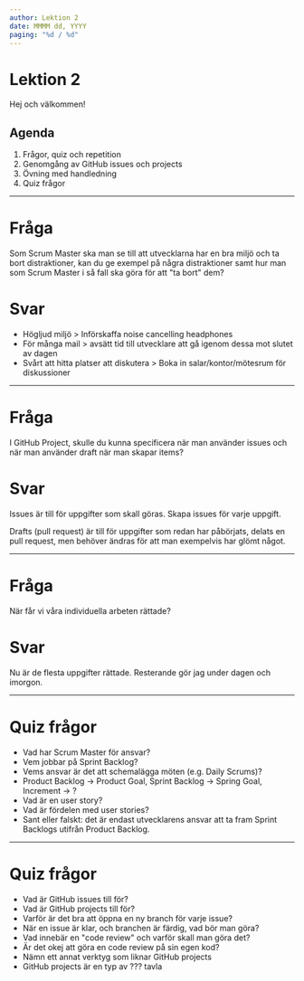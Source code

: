 ```yaml
---
author: Lektion 2
date: MMMM dd, YYYY
paging: "%d / %d"
---
```


# Lektion 2

Hej och välkommen!

## Agenda

1. Frågor, quiz och repetition
2. Genomgång av GitHub issues och projects
3. Övning med handledning
4. Quiz frågor

---

# Fråga

Som Scrum Master ska man se till att utvecklarna har en bra miljö och ta bort distraktioner, kan du ge exempel på några distraktioner samt hur man som Scrum Master i så fall ska göra för att "ta bort" dem?

# Svar

- Högljud miljö > Införskaffa noise cancelling headphones
- För många mail > avsätt tid till utvecklare att gå igenom dessa mot slutet av dagen
- Svårt att hitta platser att diskutera > Boka in salar/kontor/mötesrum för diskussioner

---

# Fråga

I GitHub Project, skulle du kunna specificera när man använder issues och när man använder draft när man skapar items?

# Svar

Issues är till för uppgifter som skall göras. Skapa issues för varje uppgift.

Drafts (pull request) är till för uppgifter som redan har påbörjats, delats en pull request, men behöver ändras för att man exempelvis har glömt något.

---

# Fråga

När får vi våra individuella arbeten rättade?

# Svar

Nu är de flesta uppgifter rättade. Resterande gör jag under dagen och imorgon.

---

# Quiz frågor

- Vad har Scrum Master för ansvar?
- Vem jobbar på Sprint Backlog?
- Vems ansvar är det att schemalägga möten (e.g. Daily Scrums)?
- Product Backlog -> Product Goal, Sprint Backlog -> Spring Goal, Increment -> ?
- Vad är en user story?
- Vad är fördelen med user stories?
- Sant eller falskt: det är endast utvecklarens ansvar att ta fram Sprint Backlogs utifrån Product Backlog.

---

# Quiz frågor

- Vad är GitHub issues till för?
- Vad är GitHub projects till för?
- Varför är det bra att öppna en ny branch för varje issue?
- När en issue är klar, och branchen är färdig, vad bör man göra?
- Vad innebär en "code review" och varför skall man göra det?
- Är det okej att göra en code review på sin egen kod?
- Nämn ett annat verktyg som liknar GitHub projects
- GitHub projects är en typ av ??? tavla
